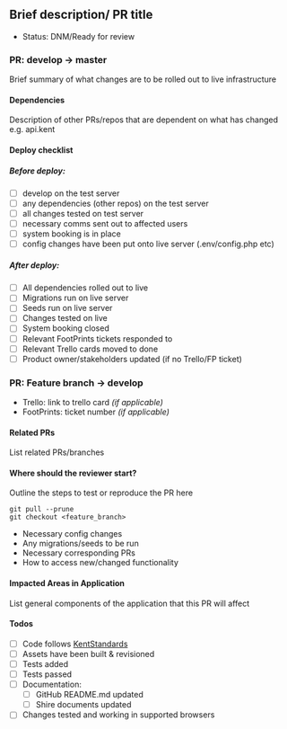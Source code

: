 ## Brief description/ PR title
- Status: DNM/Ready for review

### PR: develop -> master
Brief summary of what changes are to be rolled out to live infrastructure

#### Dependencies
Description of other PRs/repos that are dependent on what has changed e.g. api.kent

#### Deploy checklist
##### Before deploy:
- [ ] develop on the test server
- [ ] any dependencies (other repos) on the test server
- [ ] all changes tested on test server
- [ ] necessary comms sent out to affected users
- [ ] system booking is in place
- [ ] config changes have been put onto live server (.env/config.php etc)

##### After deploy:
- [ ] All dependencies rolled out to live
- [ ] Migrations run on live server
- [ ] Seeds run on live server
- [ ] Changes tested on live
- [ ] System booking closed
- [ ] Relevant FootPrints tickets responded to
- [ ] Relevant Trello cards moved to done
- [ ] Product owner/stakeholders updated (if no Trello/FP ticket)

### PR: Feature branch -> develop
- Trello: link to trello card *(if applicable)*
- FootPrints: ticket number *(if applicable)*

#### Related PRs
List related PRs/branches

#### Where should the reviewer start?
Outline the steps to test or reproduce the PR here

```
git pull --prune
git checkout <feature_branch>
```

- Necessary config changes
- Any migrations/seeds to be run
- Necessary corresponding PRs
- How to access new/changed functionality

#### Impacted Areas in Application
List general components of the application that this PR will affect

#### Todos
- [ ] Code follows [KentStandards](https://github.com/unikent/KentStandards)
- [ ] Assets have been built & revisioned
- [ ] Tests added
- [ ] Tests passed
- [ ] Documentation:
  - [ ] GitHub README.md updated
  - [ ] Shire documents updated
- [ ] Changes tested and working in supported browsers
